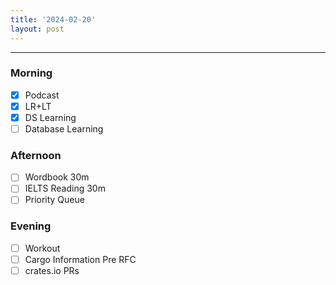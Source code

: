 ```yaml
---
title: '2024-02-20'
layout: post
---
```


---

### Morning

- [x] Podcast
- [x] LR+LT
- [x] DS Learning
- [ ] Database Learning

### Afternoon

- [ ] Wordbook 30m
- [ ] IELTS Reading 30m
- [ ] Priority Queue

### Evening

- [ ] Workout
- [ ] Cargo Information Pre RFC
- [ ] crates.io PRs

